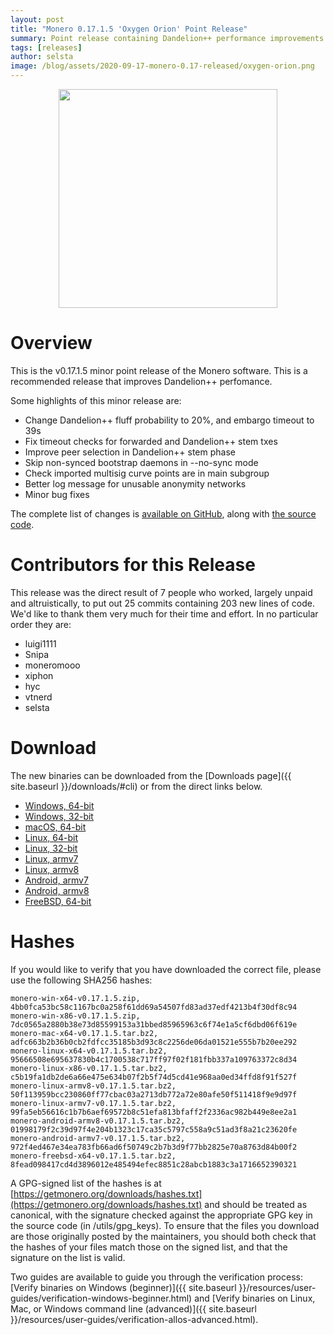 ```yaml
---
layout: post
title: "Monero 0.17.1.5 'Oxygen Orion' Point Release"
summary: Point release containing Dandelion++ performance improvements
tags: [releases]
author: selsta
image: /blog/assets/2020-09-17-monero-0.17-released/oxygen-orion.png
---
```


<div align="center">
   <img src="{{ page.image }}" width="350px">
 </div>

# Overview

This is the v0.17.1.5 minor point release of the Monero software. This is a recommended release that improves Dandelion++ perfomance.

Some highlights of this minor release are:

- Change Dandelion++ fluff probability to 20%, and embargo timeout to 39s 
- Fix timeout checks for forwarded and Dandelion++ stem txes
- Improve peer selection in Dandelion++ stem phase
- Skip non-synced bootstrap daemons in --no-sync mode
- Check imported multisig curve points are in main subgroup
- Better log message for unusable anonymity networks
- Minor bug fixes

The complete list of changes is [available on GitHub](https://github.com/monero-project/monero/compare/v0.17.1.3...v0.17.1.5), along with [the source code](https://github.com/monero-project/monero/tree/v0.17.1.5).

# Contributors for this Release

This release was the direct result of 7 people who worked, largely unpaid and altruistically, to put out 25 commits containing 203 new lines of code. We'd like to thank them very much for their time and effort. In no particular order they are:

- luigi1111
- Snipa
- moneromooo
- xiphon
- hyc
- vtnerd
- selsta

# Download

The new binaries can be downloaded from the [Downloads page]({{ site.baseurl }}/downloads/#cli) or from the direct links below.

- [Windows, 64-bit](https://downloads.getmonero.org/cli/monero-win-x64-v0.17.1.5.zip)
- [Windows, 32-bit](https://downloads.getmonero.org/cli/monero-win-x86-v0.17.1.5.zip)
- [macOS, 64-bit](https://downloads.getmonero.org/cli/monero-mac-x64-v0.17.1.5.tar.bz2)
- [Linux, 64-bit](https://downloads.getmonero.org/cli/monero-linux-x64-v0.17.1.5.tar.bz2)
- [Linux, 32-bit](https://downloads.getmonero.org/cli/monero-linux-x86-v0.17.1.5.tar.bz2)
- [Linux, armv7](https://downloads.getmonero.org/cli/monero-linux-armv7-v0.17.1.5.tar.bz2)
- [Linux, armv8](https://downloads.getmonero.org/cli/monero-linux-armv8-v0.17.1.5.tar.bz2)
- [Android, armv7](https://downloads.getmonero.org/cli/monero-android-armv7-v0.17.1.5.tar.bz2)
- [Android, armv8](https://downloads.getmonero.org/cli/monero-android-armv8-v0.17.1.5.tar.bz2)
- [FreeBSD, 64-bit](https://downloads.getmonero.org/cli/monero-freebsd-x64-v0.17.1.5.tar.bz2)

# Hashes

If you would like to verify that you have downloaded the correct file, please use the following SHA256 hashes:

```
monero-win-x64-v0.17.1.5.zip, 4bb0fca53bc58c1167bc0a258f61dd69a54507fd83ad37edf4213b4f30df8c94
monero-win-x86-v0.17.1.5.zip, 7dc0565a2880b38e73d85599153a31bbed85965963c6f74e1a5cf6dbd06f619e
monero-mac-x64-v0.17.1.5.tar.bz2, adfc663b2b36b0cb2fdfcc35185b3d93c8c2256de06da01521e555b7b20ee292
monero-linux-x64-v0.17.1.5.tar.bz2, 95666508e695637830b4c1700538c717ff97f02f181fbb337a109763372c8d34
monero-linux-x86-v0.17.1.5.tar.bz2, c5b19fa1db2de6a66e475e634b07f2b5f74d5cd41e968aa0ed34ffd8f91f527f
monero-linux-armv8-v0.17.1.5.tar.bz2, 50f113959bcc230860ff77cbac03a2713db772a72e80afe50f511418f9e9d97f
monero-linux-armv7-v0.17.1.5.tar.bz2, 99fa5eb56616c1b7b6aef69572b8c51efa813bfaff2f2336ac982b449e8ee2a1
monero-android-armv8-v0.17.1.5.tar.bz2, 01998179f2c39d97f4e204b1323c17ca35c5797c558a9c51ad3f8a21c23620fe
monero-android-armv7-v0.17.1.5.tar.bz2, 972f4ed467e34ea783fb66ad6f50749c2b7b3d9f77bb2825e70a8763d84b00f2
monero-freebsd-x64-v0.17.1.5.tar.bz2, 8fead098417cd4d3896012e485494efec8851c28abcb1883c3a1716652390321
```

A GPG-signed list of the hashes is at [https://getmonero.org/downloads/hashes.txt](https://getmonero.org/downloads/hashes.txt) and should be treated as canonical, with the signature checked against the appropriate GPG key in the source code (in /utils/gpg_keys). To ensure that the files you download are those originally posted by the maintainers, you should both check that the hashes of your files match those on the signed list, and that the signature on the list is valid.

Two guides are available to guide you through the verification process: [Verify binaries on Windows (beginner)]({{ site.baseurl }}/resources/user-guides/verification-windows-beginner.html) and [Verify binaries on Linux, Mac, or Windows command line (advanced)]({{ site.baseurl }}/resources/user-guides/verification-allos-advanced.html).
